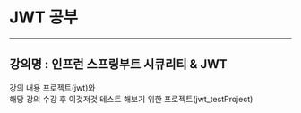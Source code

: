 # JWT 공부

---

## 강의명 : 인프런 스프링부트 시큐리티 & JWT

강의 내용 프로젝트(jwt)와   
해당 강의 수강 후 이것저것 테스트 해보기 위한 프로젝트(jwt_testProject)
